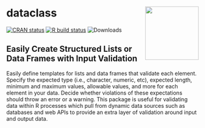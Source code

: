 # dataclass <img src='https://chrisjameswalker.com/wp-content/uploads/2023/03/logo.png' align="right" height="140" />

[![CRAN status](https://www.r-pkg.org/badges/version/dataclass)](https://cran.r-project.org/package=dataclass)
[![R build status](https://github.com/walkerjameschris/dataclass/workflows/R-CMD-check/badge.svg)](https://github.com/walkerjameschris/dataclass/actions?workflow=R-CMD-check)
![Downloads](https://cranlogs.r-pkg.org/badges/grand-total/dataclass)

## Easily Create Structured Lists or Data Frames with Input Validation

Easily define templates for lists and data frames that validate each element.
Specify the expected type (i.e., character, numeric, etc), expected length,
minimum and maximum values, allowable values, and more for each element in your
data. Decide whether violations of these expectations should throw an error or a
warning. This package is useful for validating data within R processes which
pull from dynamic data sources such as databases and web APIs to provide an
extra layer of validation around input and output data.
